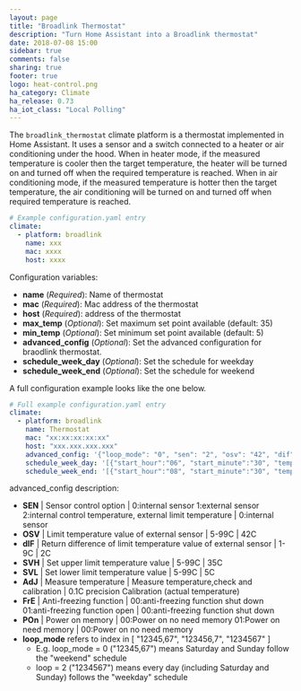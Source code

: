```yaml
---
layout: page
title: "Broadlink Thermostat"
description: "Turn Home Assistant into a Broadlink thermostat"
date: 2018-07-08 15:00
sidebar: true
comments: false
sharing: true
footer: true
logo: heat-control.png
ha_category: Climate
ha_release: 0.73
ha_iot_class: "Local Polling"
---
```



The `broadlink_thermostat` climate platform is a thermostat implemented in Home Assistant. It uses a sensor and a switch connected to a heater or air conditioning under the hood. When in heater mode, if the measured temperature is cooler then the target temperature, the heater will be turned on and turned off when the required temperature is reached. When in air conditioning mode, if the measured temperature is hotter then the target temperature, the air conditioning will be turned on and turned off when required temperature is reached.

```yaml
# Example configuration.yaml entry
climate:
  - platform: broadlink
    name: xxx
    mac: xxxx
    host: xxxx
```

Configuration variables:

- **name** (*Required*): Name of thermostat
- **mac** (*Required*): Mac address of the thermostat
- **host** (*Required*): address of the thermostat
- **max_temp** (*Optional*): Set maximum set point available (default: 35)
- **min_temp** (*Optional*): Set minimum set point available (default: 5)
- **advanced_config** (*Optional*): Set the advanced configuration for braodlink thermostat.
- **schedule_week_day** (*Optional*): Set the schedule for weekday
- **schedule_week_end** (*Optional*): Set the schedule for weekend


A full configuration example looks like the one below. 

```yaml
# Full example configuration.yaml entry
climate:
  - platform: broadlink
    name: Thermostat
    mac: "xx:xx:xx:xx:xx"
    host: "xxx.xxx.xxx.xxx"
    advanced_config: '{"loop_mode": "0", "sen": "2", "osv": "42", "dif": "2", "svh": "35", "svl": "5", "adj": "0.5", "fre": "01", "pon": "00"}'
    schedule_week_day: '[{"start_hour":"06", "start_minute":"30", "temp":"20"}, {"start_hour":"09", "start_minute":"00", "temp":"17"}, {"start_hour":"12", "start_minute":"00", "temp":"20" }, {"start_hour":"14", "start_minute":"00", "temp":"17"}, {"start_hour":"18", "start_minute":"00", "temp":"20" }, {"start_hour":22, "start_minute":30, "temp":17}]'
    schedule_week_end: '[{"start_hour":"08", "start_minute":"30", "temp":"20"}, {"start_hour":"23", "start_minute":"00", "temp":"17"}]'
```

advanced_config description:

- **SEN** | Sensor control option | 0:internal sensor 1:external sensor 2:internal control temperature, external limit temperature | 0:internal sensor
- **OSV** | Limit temperature value of external sensor | 5-99C | 42C
- **dIF** | Return difference of limit temperature value of external sensor | 1-9C | 2C
- **SVH** | Set upper limit temperature value | 5-99C | 35C
- **SVL** | Set lower limit temperature value | 5-99C | 5C
- **AdJ** | Measure temperature | Measure temperature,check and calibration | 0.1C precision Calibration (actual temperature)
- **FrE** | Anti-freezing function | 00:anti-freezing function shut down 01:anti-freezing function open | 00:anti-freezing function shut down
- **POn** | Power on memory | 00:Power on no need memory 01:Power on need memory | 00:Power on no need memory
- **loop_mode** refers to index in [ "12345,67", "123456,7", "1234567" ]
  - E.g. loop_mode = 0 ("12345,67") means Saturday and Sunday follow the "weekend" schedule
  - loop = 2 ("1234567") means every day (including Saturday and Sunday) follows the "weekday" schedule
